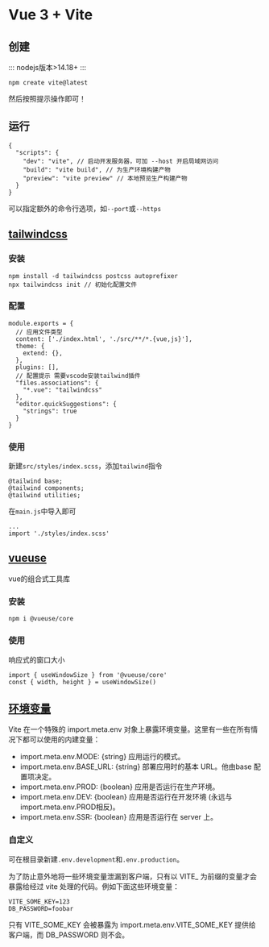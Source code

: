 # Vue 3 + Vite

## 创建

:::
nodejs版本>14.18+
:::

```
npm create vite@latest
```
然后按照提示操作即可！

## 运行

```
{
  "scripts": {
    "dev": "vite", // 启动开发服务器，可加 --host 开启局域网访问
    "build": "vite build", // 为生产环境构建产物
    "preview": "vite preview" // 本地预览生产构建产物
  }
}
```
可以指定额外的命令行选项，如`--port`或`--https`

## [tailwindcss](https://tailwindcss.com/docs/installation/using-postcss)

### 安装
```
npm install -d tailwindcss postcss autoprefixer
npx tailwindcss init // 初始化配置文件
```

### 配置
```
module.exports = {
  // 应用文件类型
  content: ['./index.html', './src/**/*.{vue,js}'],
  theme: {
    extend: {},
  },
  plugins: [],
  // 配置提示 需要vscode安装tailwind插件
  "files.associations": {
    "*.vue": "tailwindcss"
  },
  "editor.quickSuggestions": {
    "strings": true
  }
}
```

### 使用
新建`src/styles/index.scss`，添加`tailwind`指令
```
@tailwind base;
@tailwind components;
@tailwind utilities;
```
在`main.js`中导入即可
```
...
import './styles/index.scss'
```

## [vueuse](https://vueuse.org/guide/)
vue的组合式工具库

### 安装
```
npm i @vueuse/core
```

### 使用

响应式的窗口大小
```
import { useWindowSize } from '@vueuse/core'
const { width, height } = useWindowSize()
```

## [环境变量](https://cn.vitejs.dev/guide/env-and-mode.html#env-variables)

Vite 在一个特殊的 import.meta.env 对象上暴露环境变量。这里有一些在所有情况下都可以使用的内建变量：

- import.meta.env.MODE: {string} 应用运行的模式。
- import.meta.env.BASE_URL: {string} 部署应用时的基本 URL。他由base 配置项决定。
- import.meta.env.PROD: {boolean} 应用是否运行在生产环境。
- import.meta.env.DEV: {boolean} 应用是否运行在开发环境 (永远与 import.meta.env.PROD相反)。
- import.meta.env.SSR: {boolean} 应用是否运行在 server 上。

### 自定义
可在根目录新建`.env.development`和`.env.production`。  

为了防止意外地将一些环境变量泄漏到客户端，只有以 VITE_ 为前缀的变量才会暴露给经过 vite 处理的代码。例如下面这些环境变量：  
```
VITE_SOME_KEY=123
DB_PASSWORD=foobar
```
只有 VITE_SOME_KEY 会被暴露为 import.meta.env.VITE_SOME_KEY 提供给客户端，而 DB_PASSWORD 则不会。